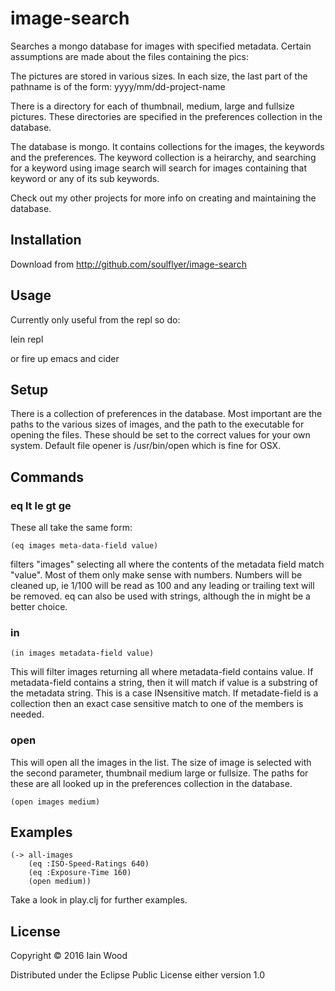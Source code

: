 # image-search

Searches a mongo database for images with specified metadata. Certain assumptions are made about the files containing the pics:

The pictures are stored in various sizes. In each size, the last part of the pathname is of the form: yyyy/mm/dd-project-name

There is a directory for each of thumbnail, medium, large and fullsize pictures. These directories are specified in the preferences collection in the database.

The database is mongo. It contains collections for the images, the keywords and the preferences. The keyword collection is a heirarchy, and searching for a keyword using image search will search for images containing that keyword or any of its sub keywords.

Check out my other projects for more info on creating and maintaining the database.

## Installation

Download from http://github.com/soulflyer/image-search

## Usage

Currently only useful from the repl so do:

lein repl

or fire up emacs and cider

## Setup

There is a collection of preferences in the database. Most important are the paths to the various sizes of images, and the path to the executable for opening the files. These should be set to the correct values for your own system. Default file opener is /usr/bin/open which is fine for OSX. 

## Commands

### eq lt le gt ge 
These all take the same form:

    (eq images meta-data-field value)
    
filters "images" selecting all where the contents of the metadata field match "value". Most of them only make sense with numbers. Numbers will be cleaned up, ie 1/100 will be read as 100 and any leading or trailing text will be removed. eq can also be used with strings, although the in might be a better choice.

### in

    (in images metadata-field value)
    
This will filter images returning all where metadata-field contains value. If metadata-field contains a string, then it will match if value is a substring of the metadata string. This is a case INsensitive match.
If metadate-field is a collection then an exact case sensitive match to one of the members is needed.

### open

This will open all the images in the list. The size of image is selected with the second parameter, thumbnail medium large or fullsize. The paths for these are all looked up in the preferences collection in the database. 

    (open images medium)
    
## Examples

    (-> all-images
        (eq :ISO-Speed-Ratings 640)
        (eq :Exposure-Time 160)
        (open medium))
        
Take a look in play.clj for further examples.
        
## License

Copyright © 2016 Iain Wood

Distributed under the Eclipse Public License either version 1.0

